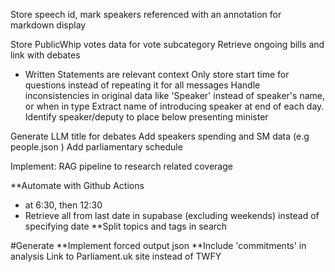 Store speech id, mark speakers referenced with an annotation for markdown display

Store PublicWhip votes data for vote subcategory
Retrieve ongoing bills and link with debates
- Written Statements are relevant context
Only store start time for questions instead of repeating it for all messages
Handle inconsistencies in original data like 'Speaker' instead of speaker's name, or when in type
Extract name of introducing speaker at end of each day.
Identify speaker/deputy to place below presenting minister

Generate LLM title for debates
Add speakers spending and SM data (e.g people.json )
Add parliamentary schedule

Implement:
RAG pipeline to research related coverage


**Automate with Github Actions
- at 6:30, then 12:30
- Retrieve all from last date in supabase (excluding weekends) instead of specifying date
**Split topics and tags in search

#Generate
**Implement forced output json
**Include 'commitments' in analysis
Link to Parliament.uk site instead of TWFY